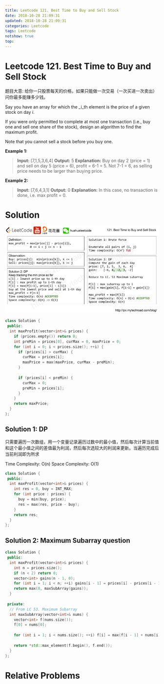 ```yaml
---
title: Leetcode 121. Best Time to Buy and Sell Stock
date: 2018-10-28 21:09:31
updated: 2018-10-28 21:09:31
categories: Leetcode
tags: Leetcode
notshow: true
top:
---
```


# Leetcode 121. Best Time to Buy and Sell Stock

题目大意: 给你一只股票每天的价格，如果只能做一次交易（一次买进一次卖出）问你最多能赚多少钱。

Say you have an array for which the  _i_th  element is the price of a given stock on day  _i_.

If you were only permitted to complete at most one transaction (i.e., buy one and sell one share of the stock), design an algorithm to find the maximum profit.

Note that you cannot sell a stock before you buy one.

**Example 1:**
> **Input:** [7,1,5,3,6,4]
> **Output:** 5
> **Explanation:** Buy on day 2 (price = 1) and sell on day 5 (price = 6), profit = 6-1 = 5. Not 7-1 = 6, as selling price needs to be larger than buying price.

**Example 2:**

> **Input:** [7,6,4,3,1]
> **Output:** 0
> **Explanation:** In this case, no transaction is done, i.e. max profit = 0.

<!-- more -->

# Solution

![](../images/2019-03-05-10-47-20.png)

```cpp
class Solution {
 public:
  int maxProfit(vector<int>& prices) {
    if (prices.empty()) return 0;
    int preMin = prices[0], curMax = 0, maxPrice = 0;
    for (int i = 0; i < prices.size(); ++i) {
      if (prices[i] > curMax) {
        curMax = prices[i];
        maxPrice = max(maxPrice, curMax - preMin);
      }

      if (prices[i] < preMin) {
        curMax = 0;
        preMin = prices[i];
      }
    }
    return maxPrice;
  }
};
```

## Solution 1: DP

只需要遍历一次数组，用一个变量记录遍历过数中的最小值，然后每次计算当前值和这个最小值之间的差值最为利润，然后每次选较大的利润来更新。当遍历完成后当前利润即为所求

Time Complexity: O(n)
Space Complexity: O(1)

```cpp
class Solution {
 public:
  int maxProfit(vector<int>& prices) {
    int res = 0, buy = INT_MAX;
    for (int price : prices) {
      buy = min(buy, price);
      res = max(res, price - buy);
    }
    return res;
  }
};
```

## Solution 2: Maximum Subarray question

```cpp
class Solution {
 public:
  int maxProfit(vector<int>& prices) {
    int n = prices.size();
    if (n < 2) return 0;
    vector<int> gains(n - 1, 0);
    for (int i = 1; i < n; ++i) gains[i - 1] = prices[i] - prices[i - 1];
    return max(0, maxSubArray(gains));
  }

 private:
  // From LC 53. Maximum Subarray
  int maxSubArray(vector<int>& nums) {
    vector<int> f(nums.size());
    f[0] = nums[0];

    for (int i = 1; i < nums.size(); ++i) f[i] = max(f[i - 1] + nums[i], nums[i]);

    return *std::max_element(f.begin(), f.end());
  }
};
```

# Relative Problems

